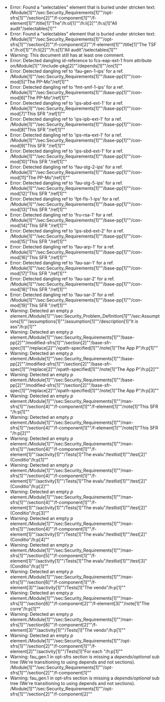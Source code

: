 * Error: Found a "selectables" element that is buried under stricken text:
        /Module[1]""/sec:Security_Requirements[1]""/opt-sfrs[1]""/section[2]""/f-component[1]""/f-element[1]""/title[1]"The"/h:ol[1]""/h:li[2]""/h:s[1]"All audit"/selectables[1]""
* Error: Found a "selectables" element that is buried under stricken text:
        /Module[1]""/sec:Security_Requirements[1]""/opt-sfrs[1]""/section[2]""/f-component[2]""/f-element[1]""/title[1]"The TSF s"/h:ol[1]""/h:li[2]""/h:s[1]"All audit"/selectables[1]""
* Warning: This document still has at least one comment.
* Error: Detected dangling id-reference to fcs-eap-ext-1 from attribute
        on/Module[1]""/include-pkg[2]""/depends[1]""/on[1]""
* Error: Detected dangling ref to 'fau-gen-1-ips'
        for a ref.
	/Module[1]""/sec:Security_Requirements[1]""/base-pp[1]""/con-mod[5]"The PP-Mo"/ref[1]""
* Error: Detected dangling ref to 'fmt-smf-1-ips'
        for a ref.
	/Module[1]""/sec:Security_Requirements[1]""/base-pp[1]""/con-mod[6]"The PP-Mo"/ref[1]""
* Error: Detected dangling ref to 'ips-abd-ext-1'
        for a ref.
	/Module[1]""/sec:Security_Requirements[1]""/base-pp[1]""/con-mod[7]"This SFR "/ref[1]""
* Error: Detected dangling ref to 'ips-ipb-ext-1'
        for a ref.
	/Module[1]""/sec:Security_Requirements[1]""/base-pp[1]""/con-mod[8]"This SFR "/ref[1]""
* Error: Detected dangling ref to 'ips-nta-ext-1'
        for a ref.
	/Module[1]""/sec:Security_Requirements[1]""/base-pp[1]""/con-mod[9]"This SFR "/ref[1]""
* Error: Detected dangling ref to 'ips-sbd-ext-1'
        for a ref.
	/Module[1]""/sec:Security_Requirements[1]""/base-pp[1]""/con-mod[10]"This SFR "/ref[1]""
* Error: Detected dangling ref to 'fau-stg-2-ips'
        for a ref.
	/Module[1]""/sec:Security_Requirements[1]""/base-pp[1]""/con-mod[11]"The PP-Mo"/ref[1]""
* Error: Detected dangling ref to 'fau-stg-5-ips'
        for a ref.
	/Module[1]""/sec:Security_Requirements[1]""/base-pp[1]""/con-mod[12]"This SFR "/ref[1]""
* Error: Detected dangling ref to 'fpt-fls-1-ips'
        for a ref.
	/Module[1]""/sec:Security_Requirements[1]""/base-pp[1]""/con-mod[13]"This SFR "/ref[1]""
* Error: Detected dangling ref to 'fru-rsa-1'
        for a ref.
	/Module[1]""/sec:Security_Requirements[1]""/base-pp[1]""/con-mod[14]"This SFR "/ref[1]""
* Error: Detected dangling ref to 'ips-sbd-ext-2'
        for a ref.
	/Module[1]""/sec:Security_Requirements[1]""/base-pp[1]""/con-mod[15]"This SFR "/ref[1]""
* Error: Detected dangling ref to 'fau-arp-1'
        for a ref.
	/Module[1]""/sec:Security_Requirements[1]""/base-pp[1]""/con-mod[16]"This SFR "/ref[1]""
* Error: Detected dangling ref to 'fau-sar-1'
        for a ref.
	/Module[1]""/sec:Security_Requirements[1]""/base-pp[1]""/con-mod[17]"This SFR "/ref[1]""
* Error: Detected dangling ref to 'fau-sar-2'
        for a ref.
	/Module[1]""/sec:Security_Requirements[1]""/base-pp[1]""/con-mod[18]"This SFR "/ref[1]""
* Error: Detected dangling ref to 'fau-sar-3'
        for a ref.
	/Module[1]""/sec:Security_Requirements[1]""/base-pp[1]""/con-mod[19]"This SFR "/ref[1]""
* Warning: Detected an empty _p_ element./Module[1]""/sec:Security_Problem_Definition[1]""/sec:Assumptions[1]""/assumptions[1]""/assumption[1]""/description[1]"It is ass"/h:p[1]""
* Warning: Detected an empty _p_ element./Module[1]""/sec:Security_Requirements[1]""/base-pp[2]""/modified-sfrs[1]""/section[2]""/base-sfr-spec[1]""/replace[2]""/xpath-specified[1]""/note[1]"The App P"/h:p[1]""
* Warning: Detected an empty _p_ element./Module[1]""/sec:Security_Requirements[1]""/base-pp[2]""/modified-sfrs[1]""/section[2]""/base-sfr-spec[1]""/replace[2]""/xpath-specified[1]""/note[1]"The App P"/h:p[2]""
* Warning: Detected an empty _p_ element./Module[1]""/sec:Security_Requirements[1]""/base-pp[2]""/modified-sfrs[1]""/section[2]""/base-sfr-spec[1]""/replace[2]""/xpath-specified[1]""/note[1]"The App P"/h:p[3]""
* Warning: Detected an empty _p_ element./Module[1]""/sec:Security_Requirements[1]""/man-sfrs[1]""/section[4]""/f-component[1]""/f-element[1]""/note[1]"This SFR "/h:p[1]""
* Warning: Detected an empty _p_ element./Module[1]""/sec:Security_Requirements[1]""/man-sfrs[1]""/section[4]""/f-component[1]""/f-element[1]""/note[1]"This SFR "/h:p[2]""
* Warning: Detected an empty _p_ element./Module[1]""/sec:Security_Requirements[1]""/man-sfrs[1]""/section[4]""/f-component[1]""/f-element[1]""/aactivity[1]""/Tests[1]"The evalu"/testlist[1]""/test[2]"(Conditio"/h:p[1]""
* Warning: Detected an empty _p_ element./Module[1]""/sec:Security_Requirements[1]""/man-sfrs[1]""/section[4]""/f-component[1]""/f-element[1]""/aactivity[1]""/Tests[1]"The evalu"/testlist[1]""/test[2]"(Conditio"/h:p[2]""
* Warning: Detected an empty _p_ element./Module[1]""/sec:Security_Requirements[1]""/man-sfrs[1]""/section[4]""/f-component[1]""/f-element[1]""/aactivity[1]""/Tests[1]"The evalu"/testlist[1]""/test[2]"(Conditio"/h:p[3]""
* Warning: Detected an empty _p_ element./Module[1]""/sec:Security_Requirements[1]""/man-sfrs[1]""/section[4]""/f-component[1]""/f-element[1]""/aactivity[1]""/Tests[1]"The evalu"/testlist[1]""/test[2]"(Conditio"/h:p[4]""
* Warning: Detected an empty _p_ element./Module[1]""/sec:Security_Requirements[1]""/man-sfrs[1]""/section[5]""/f-component[1]""/f-element[1]""/aactivity[1]""/Tests[1]"The evalu"/testlist[1]""/test[3]"(Conditio"/h:p[1]""
* Warning: Detected an empty _p_ element./Module[1]""/sec:Security_Requirements[1]""/man-sfrs[1]""/section[6]""/f-component[1]""/f-element[3]""/aactivity[1]""/Tests[1]"The vendo"/h:p[1]""
* Warning: Detected an empty _p_ element./Module[1]""/sec:Security_Requirements[1]""/man-sfrs[1]""/section[6]""/f-component[2]""/f-element[3]""/note[1]"The corre"/h:p[1]""
* Warning: Detected an empty _p_ element./Module[1]""/sec:Security_Requirements[1]""/man-sfrs[1]""/section[6]""/f-component[2]""/f-element[3]""/aactivity[1]""/Tests[1]"The vendo"/h:p[1]""
* Warning: Detected an empty _p_ element./Module[1]""/sec:Security_Requirements[1]""/opt-sfrs[1]""/section[2]""/f-component[1]""/f-element[2]""/aactivity[1]""/Tests[1]"For each "/h:p[1]""
* Warning: fau_gen.1 in opt-sfrs section is missing a _depends_/_optional_ sub tree (We're transitioning to using depends and not sections). /Module[1]""/sec:Security_Requirements[1]""/opt-sfrs[1]""/section[2]""/f-component[1]""
* Warning: fau_gen.1 in opt-sfrs section is missing a _depends_/_optional_ sub tree (We're transitioning to using depends and not sections). /Module[1]""/sec:Security_Requirements[1]""/opt-sfrs[1]""/section[2]""/f-component[2]""

